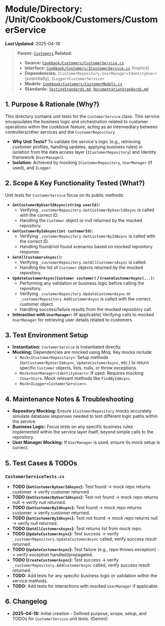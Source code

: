 # Module/Directory: /Unit/Cookbook/Customers/CustomerService

**Last Updated:** 2025-04-18

> **Parent:** [`Customers`](../README.md)
> **Related:**
> * **Source:** [`Cookbook/Customers/CustomerService.cs`](../../../../../Zarichney.Server/Cookbook/Customers/CustomerService.cs)
> * **Interface:** [`Cookbook/Customers/ICustomerService.cs`](../../../../../Zarichney.Server/Cookbook/Customers/CustomerService.cs) (Implicit)
> * **Dependencies:** `ICustomerRepository`, `UserManager<IdentityUser>` (potentially), `ILogger<CustomerService>`
> * **Models:** [`Cookbook/Customers/CustomerModels.cs`](../../../../../Zarichney.Server/Cookbook/Customers/CustomerModels.cs)
> * **Standards:** [`TestingStandards.md`](../../../../../Docs/Standards/TestingStandards.md), [`DocumentationStandards.md`](../../../../../Docs/Standards/DocumentationStandards.md)

## 1. Purpose & Rationale (Why?)

This directory contains unit tests for the `CustomerService` class. This service encapsulates the business logic and orchestration related to customer operations within the cookbook feature, acting as an intermediary between controllers/other services and the `CustomerRepository`.

* **Why Unit Tests?** To validate the service's logic (e.g., retrieving customer profiles, handling updates, applying business rules) in isolation from the data access layer (`ICustomerRepository`) and Identity framework (`UserManager`).
* **Isolation:** Achieved by mocking `ICustomerRepository`, `UserManager` (if used), and `ILogger`.

## 2. Scope & Key Functionality Tested (What?)

Unit tests for `CustomerService` focus on its public methods:

* **`GetCustomerByUserIdAsync(string userId)`:**
    * Verifying `_customerRepository.GetCustomerByUserIdAsync` is called with the correct ID.
    * Handling the `Customer` object or null returned by the mocked repository.
* **`GetCustomerByIdAsync(int customerId)`:**
    * Verifying `_customerRepository.GetCustomerByIdAsync` is called with the correct ID.
    * Handling found/not found scenarios based on mocked repository response.
* **`GetAllCustomersAsync()`:**
    * Verifying `_customerRepository.GetAllCustomersAsync` is called.
    * Handling the list of `Customer` objects returned by the mocked repository.
* **`UpdateCustomerAsync(Customer customer)` / `CreateCustomerAsync(...)`:**
    * Performing any validation or business logic before calling the repository.
    * Verifying `_customerRepository.UpdateCustomerAsync` or `_customerRepository.AddCustomerAsync` is called with the correct customer object.
    * Handling success/failure results from the mocked repository call.
* **Interaction with `UserManager`:** (If applicable) Verifying calls to mocked `UserManager` for retrieving user details related to customers.

## 3. Test Environment Setup

* **Instantiation:** `CustomerService` is instantiated directly.
* **Mocking:** Dependencies are mocked using Moq. Key mocks include:
    * `Mock<ICustomerRepository>`: Setup methods (`GetCustomerByUserIdAsync`, `UpdateCustomerAsync`, etc.) to return specific `Customer` objects, lists, nulls, or throw exceptions.
    * `Mock<UserManager<IdentityUser>>`: If used. Requires mocking `IUserStore`. Mock relevant methods like `FindByIdAsync`.
    * `Mock<ILogger<CustomerService>>`.

## 4. Maintenance Notes & Troubleshooting

* **Repository Mocking:** Ensure `ICustomerRepository` mocks accurately simulate database responses needed to test different logic paths within the service.
* **Business Logic:** Focus tests on any specific business rules implemented within the service layer itself, beyond simple calls to the repository.
* **User Manager Mocking:** If `UserManager` is used, ensure its mock setup is correct.

## 5. Test Cases & TODOs

### `CustomerServiceTests.cs`
* **TODO (`GetCustomerByUserIdAsync`):** Test found -> mock repo returns customer -> verify customer returned.
* **TODO (`GetCustomerByUserIdAsync`):** Test not found -> mock repo returns null -> verify null returned.
* **TODO (`GetCustomerByIdAsync`):** Test found -> mock repo returns customer -> verify customer returned.
* **TODO (`GetCustomerByIdAsync`):** Test not found -> mock repo returns null -> verify null returned.
* **TODO (`GetAllCustomersAsync`):** Test returns list from mock repo.
* **TODO (`UpdateCustomerAsync`):** Test success -> verify `_customerRepository.UpdateCustomerAsync` called, verify success result returned.
* **TODO (`UpdateCustomerAsync`):** Test failure (e.g., repo throws exception) -> verify exception handled/propagated.
* **TODO (`CreateCustomerAsync`):** Test success -> verify `_customerRepository.AddCustomerAsync` called, verify success result returned.
* **TODO:** Add tests for any specific business logic or validation within the service methods.
* **TODO:** Add tests for interactions with mocked `UserManager` if applicable.

## 6. Changelog

* **2025-04-18:** Initial creation - Defined purpose, scope, setup, and TODOs for `CustomerService` unit tests. (Gemini)

